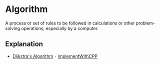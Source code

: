 # Algorithm
A process or set of rules to be followed in calculations or other problem-solving operations, especially by a computer.


## Explanation
- [Dijkstra's Algorithm](https://www.youtube.com/watch?v=GazC3A4OQTE) `-` [implementWithCPP](https://github.com/cs-joy/Analysis-of-Algorithms/blob/main/path/dijkstras_algo.c%2B%2B)
